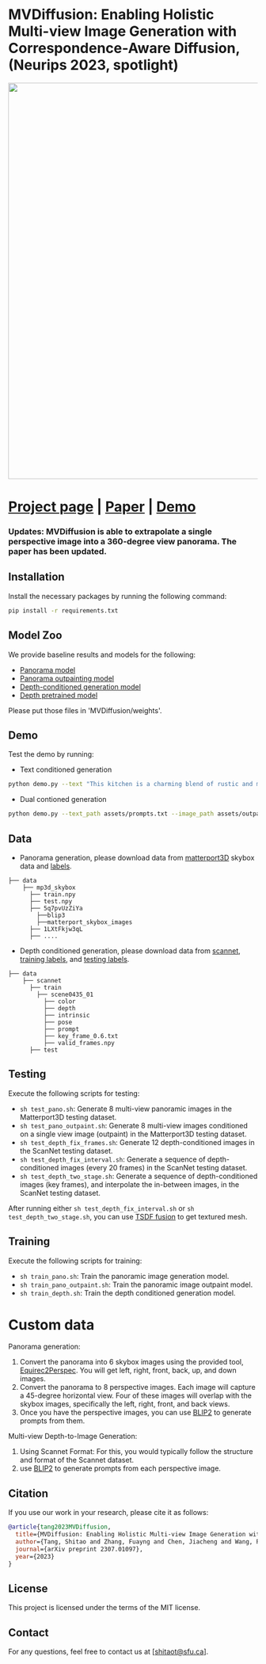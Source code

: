 # MVDiffusion: Enabling Holistic Multi-view Image Generation with Correspondence-Aware Diffusion, (Neurips 2023, spotlight)

<div align="center">
  <img width="800" src="assets/teaser.gif">
</div>

# [Project page](https://mvdiffusion.github.io/) |  [Paper](https://arxiv.org/abs/2307.01097) | [Demo](https://huggingface.co/spaces/tangshitao/MVDiffusion)

### Updates: MVDiffusion is able to extrapolate a single perspective image into a 360-degree view panorama. The paper has been updated. 

## Installation

Install the necessary packages by running the following command:

```bash
pip install -r requirements.txt
```

## Model Zoo

We provide baseline results and models for the following:

- [Panorama model](https://www.dropbox.com/scl/fi/yx9e0lj4fwtm9xh2wlhhg/pano.ckpt?rlkey=kowqygw7vt64r3maijk8klfl0&dl=0)
- [Panorama outpainting model](https://www.dropbox.com/scl/fi/3mtj06qx6mxt4eme1oz2r/pano_outpaint.ckpt?rlkey=xat6cwt47lzfjawum05xa5ftq&dl=0)
- [Depth-conditioned generation model](https://www.dropbox.com/scl/fi/56hcmoj0tx7lza7s2m0jq/depth_gen.ckpt?rlkey=upcdbd4kxd9zwms78dssm3gh7&dl=0)
- [Depth pretrained model](https://www.dropbox.com/scl/fi/i1u8jzadcq1mx23aef7s6/depth_single_view.ckpt?rlkey=4in8g1g8vxrbx21o7do4hqy3c&dl=0)

Please put those files in 'MVDiffusion/weights'.

## Demo

Test the demo by running:
- Text conditioned generation
```bash
python demo.py --text "This kitchen is a charming blend of rustic and modern, featuring a large reclaimed wood island with marble countertop, a sink surrounded by cabinets. To the left of the island, a stainless-steel refrigerator stands tall. To the right of the sink, built-in wooden cabinets painted in a muted."
```
- Dual contioned generation
```bash
python demo.py --text_path assets/prompts.txt --image_path assets/outpaint_example.png
```

## Data

- Panorama generation, please download data from [matterport3D](https://niessner.github.io/Matterport/) skybox data and [labels](https://www.dropbox.com/scl/fi/recc3utsvmkbgc2vjqxur/mp3d_skybox.tar?rlkey=ywlz7zvyu25ovccacmc3iifwe&dl=0).
```
├── data
    ├── mp3d_skybox
      ├── train.npy
      ├── test.npy
      ├── 5q7pvUzZiYa
        ├──blip3
        ├──matterport_skybox_images
      ├── 1LXtFkjw3qL
      ├── ....
```
- Depth conditioned generation, please download data from [scannet](http://www.scan-net.org/), [training labels](https://www.dropbox.com/scl/fi/lwgcnrxfaiwic3kuqrwh4/scannet_train.tar?rlkey=dom83ygwvnjkyuog3y8wue30j&dl=0), and [testing labels](https://www.dropbox.com/scl/fi/lzh6vrj4ck37t7efymxar/scannet_test.tar?rlkey=cr1k0d06941qusgan6t6ks863&dl=0).
```
├── data
    ├── scannet
      ├── train
        ├── scene0435_01
          ├── color
          ├── depth
          ├── intrinsic
          ├── pose
          ├── prompt
          ├── key_frame_0.6.txt
          ├── valid_frames.npy
      ├── test
```

## Testing

Execute the following scripts for testing:

- ```sh test_pano.sh```: Generate 8 multi-view panoramic images in the Matterport3D testing dataset.
- ```sh test_pano_outpaint.sh```: Generate 8 multi-view images conditioned on a single view image (outpaint) in the Matterport3D testing dataset.
- ```sh test_depth_fix_frames.sh```: Generate 12 depth-conditioned images in the ScanNet testing dataset.
- ```sh test_depth_fix_interval.sh```: Generate a sequence of depth-conditioned images (every 20 frames) in the ScanNet testing dataset.
- ```sh test_depth_two_stage.sh```: Generate a sequence of depth-conditioned images (key frames), and interpolate the in-between images, in the ScanNet testing dataset.

After running either ```sh test_depth_fix_interval.sh``` or ```sh test_depth_two_stage.sh```, you can use [TSDF fusion](https://github.com/andyzeng/tsdf-fusion-python) to get textured mesh.

## Training

Execute the following scripts for training:

- ```sh train_pano.sh```: Train the panoramic image generation model.
- ```sh train_pano_outpaint.sh```: Train the panoramic image outpaint model.
- ```sh train_depth.sh```: Train the depth conditioned generation model.

# Custom data
Panorama generation: 

1. Convert the panorama into 6 skybox images using the provided tool, [Equirec2Perspec](https://github.com/fuenwang/Equirec2Perspec). You will get left, right, front, back, up, and down images. 
2. Convert the panorama to 8 perspective images. Each image will capture a 45-degree horizontal view. Four of these images will overlap with the skybox images, specifically the left, right, front, and back views. 
3. Once you have the perspective images, you can use [BLIP2](https://github.com/salesforce/LAVIS) to generate prompts from them.

Multi-view Depth-to-Image Generation: 

1. Using Scannet Format: For this, you would typically follow the structure and format of the Scannet dataset.
2. use [BLIP2](https://github.com/salesforce/LAVIS) to generate prompts from each perspective image.


## Citation

If you use our work in your research, please cite it as follows:

```bibtex
@article{tang2023MVDiffusion,
  title={MVDiffusion: Enabling Holistic Multi-view Image Generation with Correspondence-Aware Diffusion},
  author={Tang, Shitao and Zhang, Fuayng and Chen, Jiacheng and Wang, Peng and Yasutaka, Furukawa},
  journal={arXiv preprint 2307.01097},
  year={2023}
}
```

## License

This project is licensed under the terms of the MIT license.

## Contact

For any questions, feel free to contact us at [shitaot@sfu.ca].
